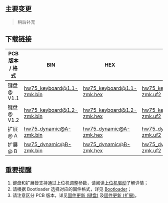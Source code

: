 ## 主要变更

> 稍后补充

## 下载链接

| PCB 版本 / 格式 | BIN | HEX | UF2 |
| -------- | --- | --- | --- |
| 键盘 @ V1.1 | [hw75_keyboard@1.1-zmk.bin] | [hw75_keyboard@1.1-zmk.hex] | [hw75_keyboard@1.1-zmk.uf2] |
| 键盘 @ V1.2 | [hw75_keyboard@1.2-zmk.bin] | [hw75_keyboard@1.2-zmk.hex] | [hw75_keyboard@1.2-zmk.uf2] |
| 扩展 @ A | [hw75_dynamic@A-zmk.bin] | [hw75_dynamic@A-zmk.hex] | [hw75_dynamic@A-zmk.uf2] |
| 扩展 @ B | [hw75_dynamic@B-zmk.bin] | [hw75_dynamic@B-zmk.hex] | [hw75_dynamic@B-zmk.uf2] |

## 重要提醒

1. 键盘和扩展皆支持通过上位机调整参数，请阅读[上位机驱动]了解详情；
2. 请根据 Bootloader 选择对应的固件格式，详见 [Bootloader]；
3. 请注意区分 PCB 版本，详见[固件更新 (键盘)] 及[固件更新 (扩展)]。

[hw75_keyboard@1.1-zmk.bin]: https://github.com/A-nike/zmk-config_helloword_hw-75/releases/download/{{TAG}}/hw75_keyboard@1.1-zmk.bin
[hw75_keyboard@1.1-zmk.hex]: https://github.com/A-nike/zmk-config_helloword_hw-75/releases/download/{{TAG}}/hw75_keyboard@1.1-zmk.hex
[hw75_keyboard@1.1-zmk.uf2]: https://github.com/A-nike/zmk-config_helloword_hw-75/releases/download/{{TAG}}/hw75_keyboard@1.1-zmk.uf2
[hw75_keyboard@1.2-zmk.bin]: https://github.com/A-nike/zmk-config_helloword_hw-75/releases/download/{{TAG}}/hw75_keyboard@1.2-zmk.bin
[hw75_keyboard@1.2-zmk.hex]: https://github.com/A-nike/zmk-config_helloword_hw-75/releases/download/{{TAG}}/hw75_keyboard@1.2-zmk.hex
[hw75_keyboard@1.2-zmk.uf2]: https://github.com/A-nike/zmk-config_helloword_hw-75/releases/download/{{TAG}}/hw75_keyboard@1.2-zmk.uf2
[hw75_dynamic@A-zmk.bin]: https://github.com/A-nike/zmk-config_helloword_hw-75/releases/download/{{TAG}}/hw75_dynamic@A-zmk.bin
[hw75_dynamic@A-zmk.hex]: https://github.com/A-nike/zmk-config_helloword_hw-75/releases/download/{{TAG}}/hw75_dynamic@A-zmk.hex
[hw75_dynamic@A-zmk.uf2]: https://github.com/A-nike/zmk-config_helloword_hw-75/releases/download/{{TAG}}/hw75_dynamic@A-zmk.uf2
[hw75_dynamic@B-zmk.bin]: https://github.com/A-nike/zmk-config_helloword_hw-75/releases/download/{{TAG}}/hw75_dynamic@B-zmk.bin
[hw75_dynamic@B-zmk.hex]: https://github.com/A-nike/zmk-config_helloword_hw-75/releases/download/{{TAG}}/hw75_dynamic@B-zmk.hex
[hw75_dynamic@B-zmk.uf2]: https://github.com/A-nike/zmk-config_helloword_hw-75/releases/download/{{TAG}}/hw75_dynamic@B-zmk.uf2

[上位机驱动]: https://github.com/xingrz/zmk-config_helloword_hw-75/wiki/%E4%B8%8A%E4%BD%8D%E6%9C%BA%E9%A9%B1%E5%8A%A8
[Bootloader]: https://github.com/xingrz/zmk-config_helloword_hw-75/wiki/Bootloader
[固件更新 (键盘)]: https://github.com/xingrz/zmk-config_helloword_hw-75/wiki/%E5%9B%BA%E4%BB%B6%E6%9B%B4%E6%96%B0-(%E9%94%AE%E7%9B%98)
[固件更新 (扩展)]: https://github.com/xingrz/zmk-config_helloword_hw-75/wiki/%E5%9B%BA%E4%BB%B6%E6%9B%B4%E6%96%B0-(%E6%89%A9%E5%B1%95)